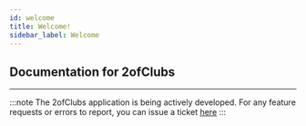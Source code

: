 ```yaml
---
id: welcome
title: Welcome!
sidebar_label: Welcome
---
```


## Documentation for 2ofClubs
---
:::note
The 2ofClubs application is being actively developed. For any feature requests or errors to report, you can issue a ticket [here](https:/github.com/2-of-clubs)
:::